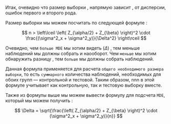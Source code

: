 Итак, очевидно что размер выборки , напрямую зависит , от дисперсии, ошибок первого и второго рода. 

Размер выборки мы можем посчитать по следующей формуле : 

$$
n > \left\lceil \left( Z_{\alpha/2} + Z_{\beta} \right)^2 \cdot \frac{(\sigma^2_x + \sigma^2_y)}{\Delta^2} \right\rceil
$$

Очевидно, чем `больше MDE` мы хотим видеть ($\Delta$) , тем меньше наблюдений мы должны собрать и наооборот. Чем `меньше` мы хотим обнаружить разницу , тем `больше` мы должны собрать наблюдений.  

Данная формула применяется для расчета `общего необходимого размера выборки`, то есть `суммарного` количества наблюдений, необходимых для обоих групп — контрольной и тестовой. Таким образом, nnn в этой формуле учитывает как контрольную, так и тестовую выборку вместе.

Также из формулы выше мы можем вывести формулу для подсчета `MDE`, который мы можем получить : 

$$
\Delta = \sqrt{\frac{\left( Z_{\alpha/2} + Z_{\beta} \right)^2 \cdot (\sigma^2_x + \sigma^2_y)}{n}}
$$